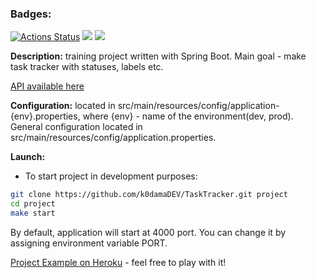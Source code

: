 ### Badges:

[![Actions Status](https://github.com/k0damaDEV/java-project-lvl5/workflows/hexlet-check/badge.svg)](https://github.com/k0damaDEV/java-project-lvl5/actions)
<a href="https://codeclimate.com/github/k0damaDEV/java-project-lvl5/maintainability"><img src="https://api.codeclimate.com/v1/badges/9aefc5ec56702b23013b/maintainability" /></a>
<a href="https://codeclimate.com/github/k0damaDEV/java-project-lvl5/test_coverage"><img src="https://api.codeclimate.com/v1/badges/9aefc5ec56702b23013b/test_coverage" /></a>

<b>Description:</b> training project written with Spring Boot. Main goal - make task tracker with statuses, labels etc.

[API available here](https://murmuring-lowlands-34103.herokuapp.com/swagger-ui.html)

<b>Configuration:</b> located in src/main/resources/config/application-{env}.properties, where {env} - name of the environment(dev, prod). General configuration located in src/main/resources/config/application.properties.

<b>Launch:</b>
* To start project in development purposes:

```sh
git clone https://github.com/k0damaDEV/TaskTracker.git project
cd project
make start
```

By default, application will start at 4000 port. You can change it by assigning environment variable PORT.

[Project Example on Heroku](https://murmuring-lowlands-34103.herokuapp.com/) - feel free to play with it!

